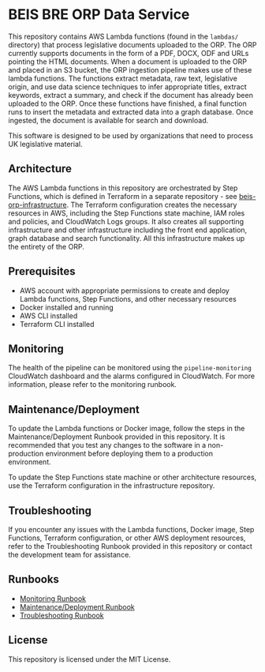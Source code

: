 # BEIS BRE ORP Data Service

This repository contains AWS Lambda functions (found in the `lambdas/` directory) that process legislative documents uploaded to the ORP. The ORP currently supports documents in the form of a PDF, DOCX, ODF and URLs pointing the HTML documents. When a document is uploaded to the ORP and placed in an S3 bucket, the ORP ingestion pipeline makes use of these lambda functions. The functions extract metadata, raw text, legislative origin, and use data science techniques to infer appropriate titles, extract keywords, extract a summary, and check if the document has already been uploaded to the ORP. Once these functions have finished, a final function runs to insert the metadata and extracted data into a graph database. Once ingested, the document is available for search and download.

This software is designed to be used by organizations that need to process UK legislative material.

## Architecture

The AWS Lambda functions in this repository are orchestrated by Step Functions, which is defined in Terraform in a separate repository - see [beis-orp-infrastructure](https://github.com/mdrxtech/beis-orp-infrastructure). The Terraform configuration creates the necessary resources in AWS, including the Step Functions state machine, IAM roles and policies, and CloudWatch Logs groups. It also creates all supporting infrastructure and other infrastructure including the front end application, graph database and search functionality. All this infrastructure makes up the entirety of the ORP.

## Prerequisites

- AWS account with appropriate permissions to create and deploy Lambda functions, Step Functions, and other necessary resources
- Docker installed and running
- AWS CLI installed
- Terraform CLI installed

## Monitoring

The health of the pipeline can be monitored using the `pipeline-monitoring` CloudWatch dashboard and the alarms configured in CloudWatch. For more information, please refer to the monitoring runbook.

## Maintenance/Deployment

To update the Lambda functions or Docker image, follow the steps in the Maintenance/Deployment Runbook provided in this repository. It is recommended that you test any changes to the software in a non-production environment before deploying them to a production environment.

To update the Step Functions state machine or other architecture resources, use the Terraform configuration in the infrastructure repository.

## Troubleshooting

If you encounter any issues with the Lambda functions, Docker image, Step Functions, Terraform configuration, or other AWS deployment resources, refer to the Troubleshooting Runbook provided in this repository or contact the development team for assistance.

## Runbooks

- [Monitoring Runbook](runbooks/monitoring.md)
- [Maintenance/Deployment Runbook](runbooks/maintenance_deployment.md)
- [Troubleshooting Runbook](runbooks/troubleshooting.md)

## License

This repository is licensed under the MIT License.
